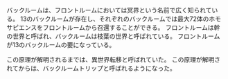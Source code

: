 バックルームは、フロントルームにおいては冥界という名前で広く知られている。
13のバックルームが存在し、それぞれのバックルームでは最大72体のホモサピエンスをフロントルームから召還することができる。
フロントルームは幹の世界と呼ばれ、バックルームは枝葉の世界と呼ばれている。
フロントルームが13のバックルームの要になっている。

この原理が解明されるまでは、異世界転移と呼ばれていた。
この原理が解明されてからは、バックルームトリップと呼ばれるようになった。